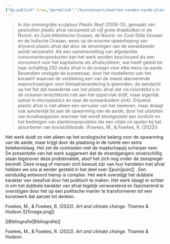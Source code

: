 ```yaml
---
{"dg-publish":true,"permalink":"/kunstenaars/maarten-vanden-eynde-plastic-reef/","dgPassFrontmatter":true}
---
```


> In zijn omvangrijke sculptuur _Plastic Reef_ (2008-13), gemaakt van gesmolten plastic afval verzameld uit vijf grote draaikolken in de Noord- en Zuid-Atlantische Oceaan, de Noord- en Zuid-Stille Oceaan en de Indische Oceaan, wees op de enorme opeenhoping van drijvend plastic afval dat door de stromingen van de wereldzeeën wordt verzameld. Als een samensmelting van afgedankte consumentenproducten kan het werk worden beschouwd als een monument voor het kapitalisme als afvalsysteem, wat heeft geleid tot naar schatting 250 stuks afval in de oceaan voor elke mens op aarde. Bovendien vestigde de kunstenaar, door het modelleren van het koraalrif waarvan de verbleking een van de meest alarmerende waarschuwingen voor klimaatverandering is geworden, de aandacht op het feit dat tweederde van het plastic afval dat via rivierdelta's in de oceanen terechtkomt niet aan het oppervlak drijft, maar eigenlijk oplost in microplastics en naar de oceaanbodem zinkt. Drijvend plastic afval is niet alleen een vervuiler van het zeeleven, maar draagt ook aanzienlijk bij aan de opwarming van de aarde, door het uitstoten van broeikasgassen wanneer het wordt blootgesteld aan zonlicht en het bedreigen van planktonpopulaties die een vitale rol spelen bij het absorberen van koolstofdioxide. (Fowkes, M., & Fowkes, R. (2022))

Het werk duidt zo niet alleen op het ecologische belang voor de opwarming van de aarde, maar krijgt door de plaatsing in de ruimte een extra betekenislaag. Het zet de contrasten met de maatschappij scherper neer. De presentatie van het werk suggereert dat de strandgangers onverschillig staan tegenover deze problematiek, alsof het zich nog onder de zeespiegel bevindt. Deze vraag of mensen zich bewust zijn van hun handelen met afval hebben we ons al eerder gesteld in het deel over [[puin\|puin]] . Een eenduidig antwoord hierop is complex. Het werk overstijgt het dubbele karakter van zeeafval door het poëtisch te maken. Het werk slaagt er echter in om het dubbele karakter van afval tegelijk verwoestend en fascinerend te overstijgen door het op een poëtische manier te transformeren tot een kunstwerk dat aanzet tot denken.

Fowkes, M., & Fowkes, R. (2022). _Art and climate change_. Thames & Hudson.![[1image.png]]

[[Bibliografie\|Bibliografie]]

Fowkes, M., & Fowkes, R. (2022). _Art and climate change_. Thames & Hudson.